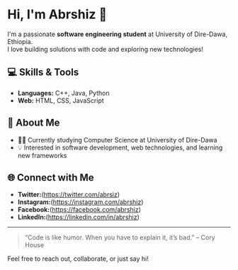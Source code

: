 
# Hi, I'm Abrshiz 👋

I'm a passionate **software engineering student** at University of Dire-Dawa, Ethiopia.  
I love building solutions with code and exploring new technologies!

## 💻 Skills & Tools
- **Languages:** C++, Java, Python
- **Web:** HTML, CSS, JavaScript

## 🚀 About Me
- 👨‍🎓 Currently studying Computer Science at University of Dire-Dawa
- 💡 Interested in software development, web technologies, and learning new frameworks

## 🌐 Connect with Me
- **Twitter:**(https://twitter.com/abrsiz)
- **Instagram:**(https://instagram.com/abrshiz)
- **Facebook:**(https://facebook.com/abrshiz)
- **LinkedIn:**(https://linkedin.com/in/abrshiz)

---

> “Code is like humor. When you have to explain it, it’s bad.” – Cory House

Feel free to reach out, collaborate, or just say hi!
